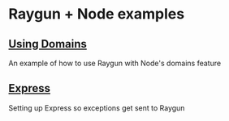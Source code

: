 # Raygun + Node examples

## [Using Domains](examples/using-domains)

An example of how to use Raygun with Node's domains feature

## [Express](examples/express-sample)

Setting up Express so exceptions get sent to Raygun
